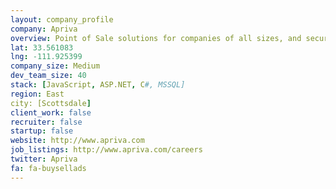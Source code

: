 ```yaml
---
layout: company_profile
company: Apriva
overview: Point of Sale solutions for companies of all sizes, and secure mobile communications
lat: 33.561083
lng: -111.925399
company_size: Medium
dev_team_size: 40
stack: [JavaScript, ASP.NET, C#, MSSQL]
region: East
city: [Scottsdale]
client_work: false
recruiter: false
startup: false
website: http://www.apriva.com
job_listings: http://www.apriva.com/careers
twitter: Apriva
fa: fa-buysellads
---
```

